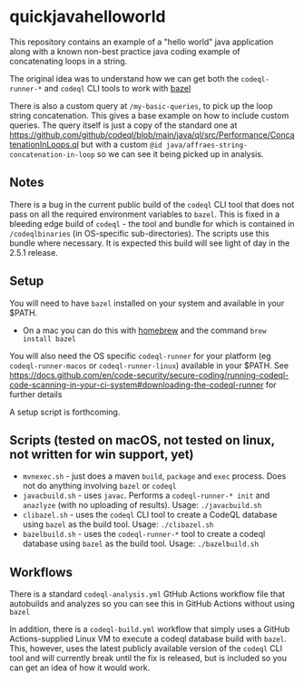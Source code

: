 # quickjavahelloworld

This repository contains an example of a "hello world" java application along with a known non-best practice java coding example of concatenating loops in a string.

The original idea was to understand how we can get both the `codeql-runner-*` and `codeql` CLI tools to work with [bazel](https://bazel.build/)

There is also a custom query at `/my-basic-queries`, to pick up the loop string concatenation. This gives a base example on how to include custom queries. The query itself is just a copy of the standard one at https://github.com/github/codeql/blob/main/java/ql/src/Performance/ConcatenationInLoops.ql but with a custom `@id java/affraes-string-concatenation-in-loop` so we can see it being picked up in analysis.

## Notes
There is a bug in the current public build of the `codeql` CLI tool that does not pass on all the required environment variables to `bazel`. This is fixed in a bleeding edge build of `codeql` - the tool and bundle for which is contained in `/codeqlbinaries` (in OS-specific sub-directories). The scripts use this bundle where necessary. It is expected this build will see light of day in the 2.5.1 release.

## Setup

You will need to have `bazel` installed on your system and available in your $PATH.

- On a mac you can do this with [homebrew](https://brew.sh) and the command `brew install bazel`

You will also need the OS specific `codeql-runner` for your platform (eg `codeql-runner-macos` or `codeql-runner-linux`) available in your $PATH. See https://docs.github.com/en/code-security/secure-coding/running-codeql-code-scanning-in-your-ci-system#downloading-the-codeql-runner for further details

A setup script is forthcoming.

## Scripts (tested on macOS, not tested on linux, not written for win support, yet)

- `mvnexec.sh` - just does a maven `build`, `package` and `exec` process. Does not do anything involving `bazel` or `codeql`
- `javacbuild.sh` - uses `javac`. Performs a `codeql-runner-* init` and `anazlyze` (with no uploading of results). Usage: `./javacbuild.sh`
- `clibazel.sh` - uses the `codeql` CLI tool to create a CodeQL database using `bazel` as the build tool. Usage: `./clibazel.sh`
- `bazelbuild.sh` - uses the `codeql-runner-*` tool to create a codeql database using `bazel` as the build tool. Usage: `./bazelbuild.sh`


## Workflows

There is a standard `codeql-analysis.yml` GtHub Actions workflow file that autobuilds and analyzes so you can see this in GitHub Actions without using `bazel`

In addition, there is a `codeql-build.yml` workflow that simply uses a GitHub Actions-supplied Linux VM to execute a codeql database build with `bazel`. This, however, uses the latest publicly available version of the `codeql` CLI tool and will currently break until the fix is released, but is included so you can get an idea of how it would work.
